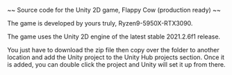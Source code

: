 
 ~~ Source code for the Unity 2D game, Flappy Cow (production ready) ~~
 
 The game is developed by yours truly, Ryzen9-5950X-RTX3090.
 
 The game uses the Unity 2D engine of the latest stable 2021.2.6f1 release.
 
 You just have to download the zip file then copy over the folder to another location and add the Unity project to the Unity Hub projects section. Once it is added, you can double click the project and Unity will set it up from there.
